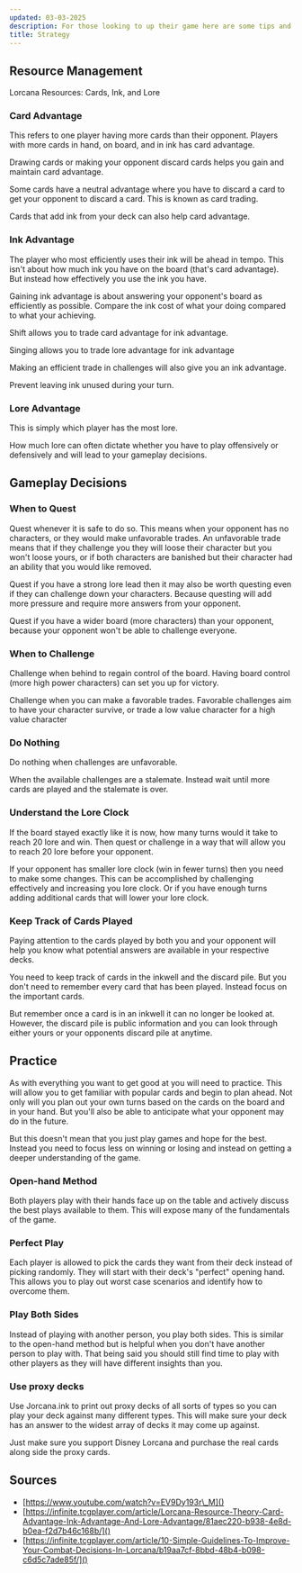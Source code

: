 ```yaml
---
updated: 03-03-2025
description: For those looking to up their game here are some tips and strategies for you.
title: Strategy
---
```


## Resource Management

Lorcana Resources: Cards, Ink, and Lore

### Card Advantage

This refers to one player having more cards than their opponent. Players with more cards in hand, on board, and in ink has card advantage.

Drawing cards or making your opponent discard cards helps you gain and maintain card advantage.

Some cards have a neutral advantage where you have to discard a card to get your opponent to discard a card. This is known as card trading.

Cards that add ink from your deck can also help card advantage.

### Ink Advantage

The player who most efficiently uses their ink will be ahead in tempo. This isn't about how much ink you have on the board (that's card advantage). But instead how effectively you use the ink you have.

Gaining ink advantage is about answering your opponent's board as efficiently as possible. Compare the ink cost of what your doing compared to what your achieving.

Shift allows you to trade card advantage for ink advantage.

Singing allows you to trade lore advantage for ink advantage

Making an efficient trade in challenges will also give you an ink advantage.

Prevent leaving ink unused during your turn.

### Lore Advantage

This is simply which player has the most lore.

How much lore can often dictate whether you have to play offensively or defensively and will lead to your gameplay decisions.

## Gameplay Decisions

### When to Quest

Quest whenever it is safe to do so. This means when your opponent has no characters, or they would make unfavorable trades. An unfavorable trade means that if they challenge you they will loose their character but you won't loose yours, or if both characters are banished but their character had an ability that you would like removed.

Quest if you have a strong lore lead then it may also be worth questing even if they can challenge down your characters. Because questing will add more pressure and require more answers from your opponent.

Quest if you have a wider board (more characters) than your opponent, because your opponent won't be able to challenge everyone.

### When to Challenge

Challenge when behind to regain control of the board. Having board control (more high power characters) can set you up for victory.

Challenge when you can make a favorable trades. Favorable challenges aim to have your character survive, or trade a low value character for a high value character

### Do Nothing

Do nothing when challenges are unfavorable.

When the available challenges are a stalemate. Instead wait until more cards are played and the stalemate is over.

### Understand the Lore Clock

If the board stayed exactly like it is now, how many turns would it take to reach 20 lore and win. Then quest or challenge in a way that will allow you to reach 20 lore before your opponent.

If your opponent has smaller lore clock (win in fewer turns) then you need to make some changes. This can be accomplished by challenging effectively and increasing you lore clock. Or if you have enough turns adding additional cards that will lower your lore clock.

### Keep Track of Cards Played

Paying attention to the cards played by both you and your opponent will help you know what potential answers are available in your respective decks.

You need to keep track of cards in the inkwell and the discard pile. But you don't need to remember every card that has been played. Instead focus on the important cards.

But remember once a card is in an inkwell it can no longer be looked at. However, the discard pile is public information and you can look through either yours or your opponents discard pile at anytime.

## Practice

As with everything you want to get good at you will need to practice. This will allow you to get familiar with popular cards and begin to plan ahead. Not only will you plan out your own turns based on the cards on the board and in your hand. But you'll also be able to anticipate what your opponent may do in the future.

But this doesn't mean that you just play games and hope for the best. Instead you need to focus less on winning or losing and instead on getting a deeper understanding of the game.

### Open-hand Method

Both players play with their hands face up on the table and actively discuss the best plays available to them. This will expose many of the fundamentals of the game.

### Perfect Play

Each player is allowed to pick the cards they want from their deck instead of picking randomly. They will start with their deck's "perfect" opening hand. This allows you to play out worst case scenarios and identify how to overcome them.

### Play Both Sides

Instead of playing with another person, you play both sides. This is similar to the open-hand method but is helpful when you don't have another person to play with. That being said you should still find time to play with other players as they will have different insights than you.

### Use proxy decks

Use Jorcana.ink to print out proxy decks of all sorts of types so you can play your deck against many different types. This will make sure your deck has an answer to the widest array of decks it may come up against.

Just make sure you support Disney Lorcana and purchase the real cards along side the proxy cards.

## Sources

- [https://www.youtube.com/watch?v=EV9Dy193r\_M]()
- [https://infinite.tcgplayer.com/article/Lorcana-Resource-Theory-Card-Advantage-Ink-Advantage-And-Lore-Advantage/81aec220-b938-4e8d-b0ea-f2d7b46c168b/]()
- [https://infinite.tcgplayer.com/article/10-Simple-Guidelines-To-Improve-Your-Combat-Decisions-In-Lorcana/b19aa7cf-8bbd-48b4-b098-c6d5c7ade85f/]()
